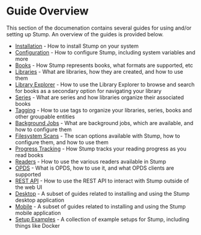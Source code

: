# Guide Overview

This section of the documenation contains several guides for using and/or setting up Stump. An overview of the guides is provided below.

- [Installation](/installation) - How to install Stump on your system
- [Configuration](/guides/configuration) - How to configure Stump, including system variables and more
- [Books](/guides/books) - How Stump represents books, what formats are supported, etc
- [Libraries](/guides/libraries) - What are libraries, how they are created, and how to use them
- [Library Explorer](/guides/library-explorer) - How to use the Library Explorer to browse and search for books as a secondary option for navigating your library
- [Series](/guides/series) - What are series and how libraries organize their associated books
- [Tagging](/guides/tagging) - How to use tags to organize your libraries, series, books and other groupable entities
- [Background Jobs](/guides/jobs) - What are background jobs, which are available, and how to configure them
- [Filesystem Scans](/guides/filesystem-scans) - The scan options available with Stump, how to configure them, and how to use them
- [Progress Tracking](/guides/read-progress) - How Stump tracks your reading progress as you read books
- [Readers](/guides/readers) - How to use the various readers available in Stump
- [OPDS](/guides/opds) - What is OPDS, how to use it, and what OPDS clients are supported
- [REST API](/guides/rest-api) - How to use the REST API to interact with Stump outside of the web UI
- [Desktop](/guides/desktop) - A subset of guides related to installing and using the Stump desktop application
- [Mobile](/guides/mobile) - A subset of guides related to installing and using the Stump mobile application
- [Setup Examples](/guides/setup) - A collection of example setups for Stump, including things like Docker
